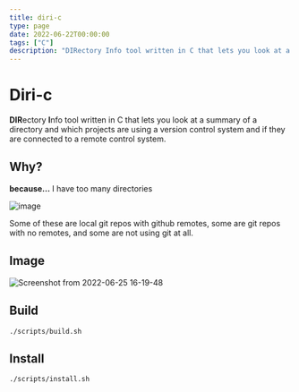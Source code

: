 ```yaml
---
title: diri-c
type: page
date: 2022-06-22T00:00:00
tags: ["C"]
description: "DIRectory Info tool written in C that lets you look at a summary of a directory and which projects are using a version control system and if they are connected to a remote control system."
---
```


# Diri-c

**DIR**ectory **I**nfo tool written in C that lets you look at a summary of a directory and which projects are using a version control system and if they are connected to a remote control system.

## Why?

**because...** I have too many directories

![image](https://user-images.githubusercontent.com/35516367/175793435-470714db-eecc-47ca-ae90-80ec268ff7ff.png)

Some of these are local git repos with github remotes, some are git repos with no remotes, and some are not using git at all.

## Image

![Screenshot from 2022-06-25 16-19-48](https://user-images.githubusercontent.com/35516367/175793673-7b9e0792-5200-4736-a384-fd0ab4f08f68.png)

## Build

```
./scripts/build.sh
```

## Install

```
./scripts/install.sh
```
